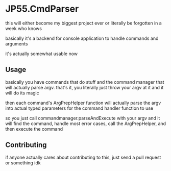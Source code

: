 # JP55.CmdParser

this will either become my biggest project ever or literally be forgotten in a week who knows

basically it's a backend for console application to handle commands and arguments

it's actually somewhat usable now

## Usage
basically you have commands that do stuff and the command manager that will actually parse argv. that's it, you literally just throw your argv at it and it will do its magic

then each command's ArgPrepHelper function will actually parse the argv into actual typed parameters for the command handler function to use

so you just call commandmanager.parseAndExecute with your argv and it will find the command, handle most error cases, call the ArgPrepHelper, and then execute the command

## Contributing
if anyone actually cares about contributing to this, just send a pull request or something idk
